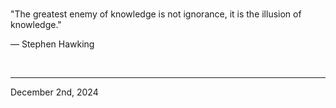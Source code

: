 
<br>

"The greatest enemy of knowledge is not ignorance, it is the illusion of knowledge."

― Stephen Hawking
 
</br>

---
December 2nd, 2024
